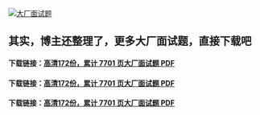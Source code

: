 [![大厂面试题](https://www.souyunku.com/wp-content/uploads/weixin/githup-weixin-2.png)]()

## 其实，博主还整理了，更多大厂面试题，直接下载吧

#### 下载链接：[高清172份，累计 7701 页大厂面试题  PDF](https://gitee.com/souyunku/DevBooks/blob/master/docs/index.md)
#### 下载链接：[高清172份，累计 7701 页大厂面试题  PDF](https://gitee.com/souyunku/DevBooks/blob/master/docs/index.md)
#### 下载链接：[高清172份，累计 7701 页大厂面试题  PDF](https://gitee.com/souyunku/DevBooks/blob/master/docs/index.md)

